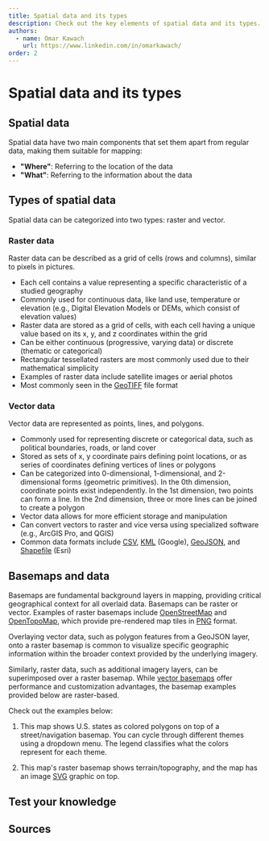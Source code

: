 ```yaml
---
title: Spatial data and its types
description: Check out the key elements of spatial data and its types.
authors:
  - name: Omar Kawach
    url: https://www.linkedin.com/in/omarkawach/
order: 2
---
```


# Spatial data and its types

## Spatial data

Spatial data have two main components that set them apart from regular data, making them suitable for mapping:

- **"Where"**: Referring to the location of the data
- **"What"**: Referring to the information about the data

## Types of spatial data

Spatial data can be categorized into two types: raster and vector.

### Raster data

Raster data can be described as a grid of cells (rows and columns), similar to pixels in pictures.

- Each cell contains a value representing a specific characteristic of a studied geography
- Commonly used for continuous data, like land use, temperature or elevation (e.g., Digital Elevation Models or DEMs, which consist of elevation values)
- Raster data are stored as a grid of cells, with each cell having a unique value based on its x, y, and z coordinates within the grid
- Can be either continuous (progressive, varying data) or discrete (thematic or categorical)
- Rectangular tessellated rasters are most commonly used due to their mathematical simplicity
- Examples of raster data include satellite images or aerial photos
- Most commonly seen in the [GeoTIFF](https://en.wikipedia.org/wiki/GeoTIFF) file format

### Vector data

Vector data are represented as points, lines, and polygons.

- Commonly used for representing discrete or categorical data, such as political boundaries, roads, or land cover
- Stored as sets of x, y coordinate pairs defining point locations, or as series of coordinates defining vertices of lines or polygons
- Can be categorized into 0-dimensional, 1-dimensional, and 2-dimensional forms (geometric primitives). In the 0th dimension, coordinate points exist independently. In the 1st dimension, two points can form a line. In the 2nd dimension, three or more lines can be joined to create a polygon
- Vector data allows for more efficient storage and manipulation
- Can convert vectors to raster and vice versa using specialized software (e.g., ArcGIS Pro, and QGIS)
- Common data formats include [CSV](https://en.wikipedia.org/wiki/Comma-separated_values), [KML](https://en.wikipedia.org/wiki/Keyhole_Markup_Language) (Google), [GeoJSON](https://en.wikipedia.org/wiki/GeoJSON), and [Shapefile](https://en.wikipedia.org/wiki/Shapefile) (Esri)

<ContentFigure 
   :imgSrc="'/assets/images/vector_raster.png'" 
   :description="'Comparing real world data to types of spatial data'"
   :anchorHref="'http://www.geography.hunter.cuny.edu/~jochen/gtech361/lectures/lecture05/concepts/03%20-%20Geographic%20data%20models.html'"
   :anchorText="'Credit: CUNY Department of Geography and Environmental Science'"
/>

## Basemaps and data

Basemaps are fundamental background layers in mapping, providing critical geographical context for all overlaid data. 
Basemaps can be raster or vector. 
Examples of raster basemaps include [OpenStreetMap](https://wiki.openstreetmap.org/wiki/Raster_tile_providers) and [OpenTopoMap](https://wiki.openstreetmap.org/wiki/OpenTopoMap), which provide pre-rendered map tiles in [PNG](https://en.wikipedia.org/wiki/PNG) format. 

Overlaying vector data, such as polygon features from a GeoJSON layer, onto a raster basemap is common to visualize specific geographic information within the broader context provided by the underlying imagery.

Similarly, raster data, such as additional imagery layers, can be superimposed over a raster basemap. 
While [vector basemaps](https://wiki.openstreetmap.org/wiki/Vector_tiles) offer performance and customization advantages, the basemap examples provided below are raster-based.

Check out the examples below:

1. This map shows U.S. states as colored polygons on top of a street/navigation basemap. You can cycle through different themes using a dropdown menu. The legend classifies what the colors represent for each theme.

2. This map's raster basemap shows terrain/topography, and the map has an image [SVG](https://en.wikipedia.org/wiki/SVG) graphic on top. 

<VectorAndRaster />

## Test your knowledge

<Quiz :quiz-data="{
  questions: [
    {
      question: 'Which is preferred for representing continuous data such as elevation? (Hint: you want the data with the more detailed representation of terrain)',
      options: [
        {
          answer: 'Raster',
          key: 1
        },
        {
          answer: 'Vector',
          key: 2
        }
      ],
      correctAnswer: 1
    },
    {
      question: 'Which is preferred for representing discrete or categorical data such as political boundaries?',
      options: [
        {
          answer: 'Raster',
          key: 1
        },
        {
          answer: 'Vector',
          key: 2
        }
      ],
      correctAnswer: 2
    },
    {
      question: 'Can you convert vector data to raster and vice versa?',
      options: [
        {
          answer: 'Yes',
          key: 1
        },
        {
          answer: 'No',
          key: 2
        }
      ],
      correctAnswer: 1
    }
  ]
}" />

## Sources

<Sources :sources="[
  {
    title: 'Geospatial Analysis 6th Edition, 2021 update',
    author: 'spatialanalysisonline.com',
    url: 'https://spatialanalysisonline.com/HTML/index.html?tessellations_and_triangulatio.htm',
  },
  {
    title: '6.4 Geometric Primitives',
    author: 'PennState College of Earth and Mineral Sciences',
    url: 'https://www.e-education.psu.edu/geog160/node/1948',
  },
  {
    title: 'The Ultimate List of GIS Formats and Geospatial File Extensions',
    author: 'GISGeography',
    url: 'https://gisgeography.com/gis-formats/',
  },
  {
    title: 'Tessellation',
    author: 'Living Textbook',
    url: 'https://ltb.itc.utwente.nl/491/concept/79690',
  },
  {
    title: 'Overlay examples',
    author: 'Leaflet',
    url: 'https://leafletjs.com/examples/overlays/',
  },
]" />
